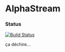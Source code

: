 # AlphaStream

### Status
[![Build Status](https://travis-ci.org/toto-faiduski/alphastream.svg?branch=master)](https://travis-ci.org/toto-faiduski/alphastream)

ça déchire...
